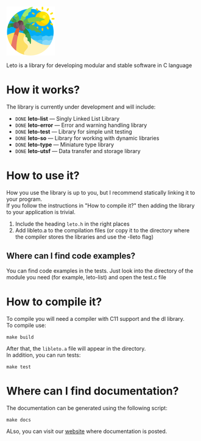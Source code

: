 ![](images/leto_128px.png)

Leto is a library for developing modular and stable software in C language

# How it works?

The library is currently under development and will include:
+ `DONE` **leto-list** — Singly Linked List Library
+ `DONE` **leto-error** — Error and warning handling library
+ `DONE` **leto-test** — Library for simple unit testing
+ `DONE` **leto-so** — Library for working with dynamic libraries
+ `DONE` **leto-type** — Miniature type library
+ `DONE` **leto-utsf** — Data transfer and storage library

# How to use it?

How you use the library is up to you, but I recommend statically
linking it to your program.  
If you follow the instructions in "How to compile it?" then adding the
library to your application is trivial.
1. Include the heading `leto.h` in the right places
2. Add libleto.a to the compilation files (or copy it to the directory
   where the compiler stores the libraries and use the -lleto flag)

## Where can I find code examples?
You can find code examples in the tests. Just look into the directory of
the module you need (for example, leto-list) and open the test.c file

# How to compile it?

To compile you will need a compiler with C11 support and the dl
library.  
To compile use:

``` shell
make build
```

After that, the `libleto.a` file will appear in the directory.  
In addition, you can run tests:

``` shell
make test
```

# Where can I find documentation?
The documentation can be generated using the following script:

``` shell
make docs
```

ALso, you can visit our [website](https://centrix14.github.io/leto)
where documentation is posted.

